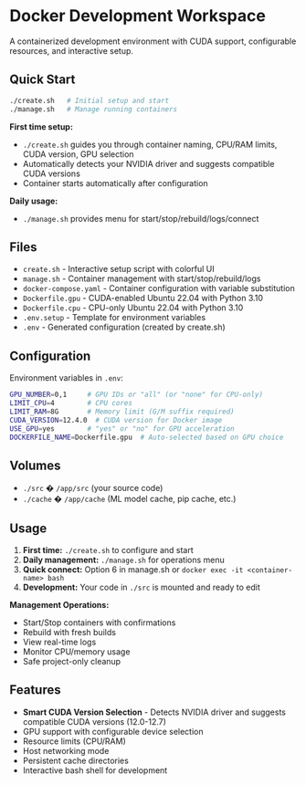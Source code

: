 # Docker Development Workspace

A containerized development environment with CUDA support, configurable resources, and interactive setup.

## Quick Start

```bash
./create.sh   # Initial setup and start
./manage.sh   # Manage running containers
```

**First time setup:**
- `./create.sh` guides you through container naming, CPU/RAM limits, CUDA version, GPU selection
- Automatically detects your NVIDIA driver and suggests compatible CUDA versions
- Container starts automatically after configuration

**Daily usage:**
- `./manage.sh` provides menu for start/stop/rebuild/logs/connect

## Files

- `create.sh` - Interactive setup script with colorful UI
- `manage.sh` - Container management with start/stop/rebuild/logs
- `docker-compose.yaml` - Container configuration with variable substitution
- `Dockerfile.gpu` - CUDA-enabled Ubuntu 22.04 with Python 3.10
- `Dockerfile.cpu` - CPU-only Ubuntu 22.04 with Python 3.10
- `.env.setup` - Template for environment variables
- `.env` - Generated configuration (created by create.sh)

## Configuration

Environment variables in `.env`:
```bash
GPU_NUMBER=0,1     # GPU IDs or "all" (or "none" for CPU-only)
LIMIT_CPU=4        # CPU cores
LIMIT_RAM=8G       # Memory limit (G/M suffix required)
CUDA_VERSION=12.4.0  # CUDA version for Docker image
USE_GPU=yes        # "yes" or "no" for GPU acceleration
DOCKERFILE_NAME=Dockerfile.gpu  # Auto-selected based on GPU choice
```

## Volumes

- `./src` � `/app/src` (your source code)
- `./cache` � `/app/cache` (ML model cache, pip cache, etc.)

## Usage

1. **First time:** `./create.sh` to configure and start
2. **Daily management:** `./manage.sh` for operations menu
3. **Quick connect:** Option 6 in manage.sh or `docker exec -it <container-name> bash`
4. **Development:** Your code in `./src` is mounted and ready to edit

**Management Operations:**
- Start/Stop containers with confirmations
- Rebuild with fresh builds  
- View real-time logs
- Monitor CPU/memory usage
- Safe project-only cleanup

## Features

- **Smart CUDA Version Selection** - Detects NVIDIA driver and suggests compatible CUDA versions (12.0-12.7)
- GPU support with configurable device selection
- Resource limits (CPU/RAM) 
- Host networking mode
- Persistent cache directories
- Interactive bash shell for development